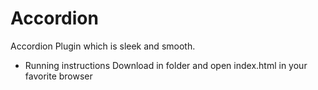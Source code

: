 Accordion
=========

Accordion Plugin which is sleek and smooth.

* Running instructions
    Download in  folder and open index.html in your favorite browser

